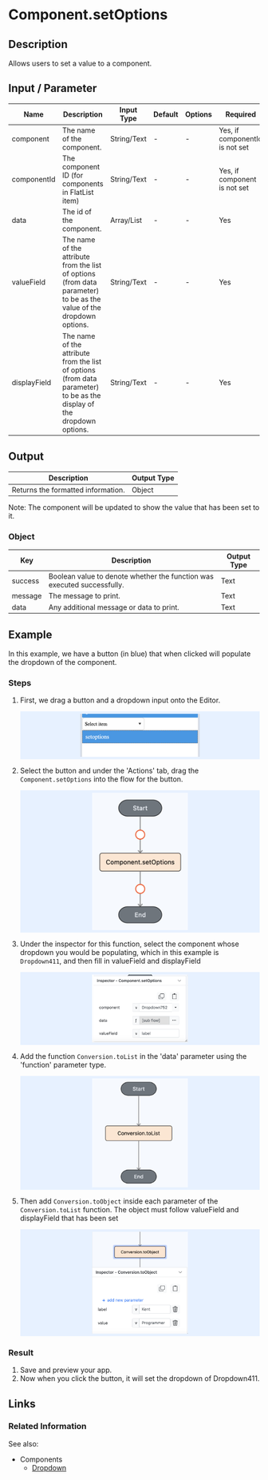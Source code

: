 # Component.setOptions

## Description

Allows users to set a value to a component.

## Input / Parameter

| Name         | Description                                                                                                            | Input Type  | Default | Options | Required                       |
|--------------|------------------------------------------------------------------------------------------------------------------------|-------------|---------|---------|--------------------------------|
| component    | The name of the component.                                                                                             | String/Text | -       | -       | Yes, if componentId is not set |
| componentId  | The component ID (for components in FlatList item)                                                                     | String/Text | -       | -       | Yes, if component is not set   |
| data         | The id of the component.                                                                                               | Array/List  | -       | -       | Yes                            |
| valueField   | The name of the attribute from the list of options (from data parameter) to be as the value of the dropdown options.   | String/Text | -       | -       | Yes                            |
| displayField | The name of the attribute from the list of options (from data parameter) to be as the display of the dropdown options. | String/Text | -       | -       | Yes                            |

## Output

| Description                        | Output Type |
|------------------------------------|-------------|
| Returns the formatted information. | Object      |

Note: The component will be updated to show the value that has been set to it.

### Object

| Key     | Description                                                             | Output Type |
|---------|-------------------------------------------------------------------------|-------------|
| success | Boolean value to denote whether the function was executed successfully. | Text        |
| message | The message to print.                                                   | Text        |
| data    | Any additional message or data to print.                                | Text        |

## Example

In this example, we have a button (in blue) that when clicked will populate the dropdown of the component.

### Steps

1. First, we drag a button and a dropdown input onto the Editor.

    <div style="display:flex; align-items:center; justify-content:center; background-color: #E7F1FF;">
        <img src="./setOptions-step-1.png"
        style="width: 50%; padding: 5px;"/>
    </div>

2. Select the button and under the 'Actions' tab, drag the `Component.setOptions` into the flow for the button. 

    <div style="display:flex; align-items:center; justify-content:center; background-color: #E7F1FF;">
        <img src="./setOptions-step-2.png"
        style="width: 40%; padding: 5px;"/>
    </div>

3. Under the inspector for this function, select the component whose dropdown you would be populating, which in this example is `Dropdown411`, and then fill in valueField and displayField

    <div style="display:flex; align-items:center; justify-content:center; background-color: #E7F1FF;">
        <img src="./setOptions-step-3.png"
        style="width: 40%; padding: 5px;"/>
    </div>

4. Add the function `Conversion.toList` in the 'data' parameter using the 'function' parameter type.

    <div style="display:flex; align-items:center; justify-content:center; background-color: #E7F1FF;">
        <img src="./setOptions-step-4.png"
        style="width: 40%; padding: 5px;"/>
    </div>

5. Then add `Conversion.toObject` inside each parameter of the `Conversion.toList` function. The object must follow valueField and displayField that has been set 

    <div style="display:flex; align-items:center; justify-content:center; background-color: #E7F1FF;">
        <img src="./setOptions-step-5.png"
        style="width: 40%; padding: 5px;"/>
    </div>

### Result

1. Save and preview your app. 
2. Now when you click the button, it will set the dropdown of Dropdown411.

## Links

### Related Information

See also:

- Components
    - [Dropdown]()
